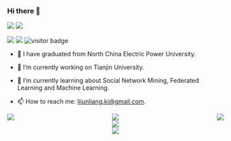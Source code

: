 ### Hi there 👋
[![](https://img.shields.io/badge/CSDN-%40Cyril__KI-yellowgreen)](https://blog.csdn.net/Cyril_KI) ![](https://img.shields.io/badge/%E5%85%AC%E4%BC%97%E5%8F%B7-%40KI%E7%9A%84%E7%AE%97%E6%B3%95%E6%9D%82%E8%AE%B0-red) 

![](https://img.shields.io/github/followers/ki-ljl?style=social) ![](https://img.shields.io/github/stars/ki-ljl?style=social)
![visitor badge](https://visitor-badge.deta.dev/badge?page_id=ki-ljl.visitor-badge)

- 🔭 I have graduated from North China Electric Power University.

- 🔭 I’m currently working on Tianjin University.

- 🌱 I’m currently learning about Social Network Mining, Federated Learning and Machine Learning.

- 📫 How to reach me: lijunliang.ki@gmail.com.


<div align="left"><img align="left" src="https://github-readme-stats.vercel.app/api?username=ki-ljl&show_icons=true&hide_title=false&theme=merko&card_width=420" /></div>

<div align="right"> <img align="right" src="https://github-readme-stats.vercel.app/api/top-langs/?username=ki-ljl&hide_title=false&theme=merko&card_width=420" /> </div>

<div align="center"> <img src="https://github-profile-trophy.vercel.app/?username=ki-ljl" /> </div>

<div align="center"> <img src="https://activity-graph.herokuapp.com/graph?username=ki-ljl&theme=xcode" /> </div>

<div align="center"> <img src="https://stats.justsong.cn/api/csdn?id=Cyril_KI&theme=dark"> </div>

<!-- [![Readme Card](https://github-readme-stats.vercel.app/api/pin/?username=ki-ljl&repo=node2vec)](https://github.com/ki-ljl/node2vec) -->
<!--
**ki-ljl/ki-ljl** is a ✨ _special_ ✨ repository because its `README.md` (this file) appears on your GitHub profile.

Here are some ideas to get you started:

- 🔭 I’m currently working on ...
- 🌱 I’m currently learning ...
- 👯 I’m looking to collaborate on ...
- 🤔 I’m looking for help with ...
- 💬 Ask me about ...
- 📫 How to reach me: ...
- 😄 Pronouns: ...
- ⚡ Fun fact: ...
-->
